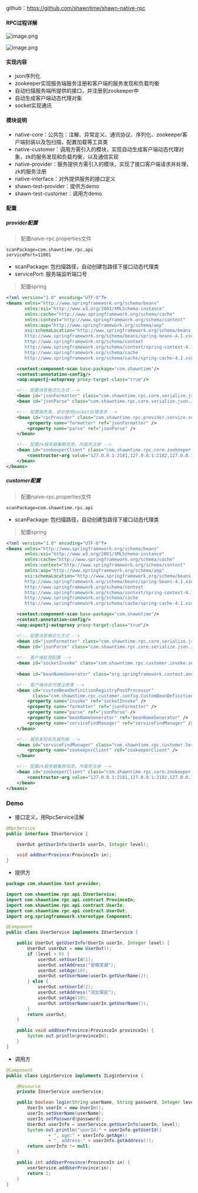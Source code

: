 github：https://github.com/shawntime/shawn-native-rpc

#### RPC过程详解
![image.png](http://upload-images.jianshu.io/upload_images/2511194-657aa186a0b9c6d8.png?imageMogr2/auto-orient/strip%7CimageView2/2/w/1240)

![image.png](http://upload-images.jianshu.io/upload_images/2511194-e8b12419c0f63b87.png?imageMogr2/auto-orient/strip%7CimageView2/2/w/1240)

#### 实现内容
* json序列化
* zookeeper实现服务端服务注册和客户端的服务发现和负载均衡
* 自动扫描服务端所提供的接口，并注册到zookeeper中
* 自动生成客户端动态代理对象
* socket实现通讯

#### 模块说明
* native-core：公共包：注解、异常定义、通讯协议、序列化、zookeeper客户端封装以及包扫描，配置加载等工具类
* native-customer：调用方需引入的模块，实现自动生成客户端动态代理对象，zk的服务发现和负载均衡，以及通信实现
* native-provider：服务提供方需引入的模块，实现了接口客户端请求并处理，zk的服务注册
* native-interface：对外提供服务的接口定义
* shawn-test-provider：提供方demo
* shawn-test-customer：调用方demo

#### 配置
##### provider配置

> 配置naive-rpc.properties文件
```
scanPackage=com.shawntime.rpc.api
servicePort=11001
```
* scanPackage: 包扫描路径，自动创建包路径下接口动态代理类
* servicePort: 服务端监听端口号

> 配置spring

```xml
<?xml version="1.0" encoding="UTF-8"?>
<beans xmlns="http://www.springframework.org/schema/beans"
       xmlns:xsi="http://www.w3.org/2001/XMLSchema-instance"
       xmlns:cache="http://www.springframework.org/schema/cache"
       xmlns:context="http://www.springframework.org/schema/context"
       xmlns:aop="http://www.springframework.org/schema/aop"
       xsi:schemaLocation="http://www.springframework.org/schema/beans
       http://www.springframework.org/schema/beans/spring-beans-4.1.xsd
       http://www.springframework.org/schema/context
       http://www.springframework.org/schema/context/spring-context-4.1.xsd
       http://www.springframework.org/schema/cache
       http://www.springframework.org/schema/cache/spring-cache-4.1.xsd http://www.springframework.org/schema/aop http://www.springframework.org/schema/aop/spring-aop.xsd">

    <context:component-scan base-package="com.shawntime"/>
    <context:annotation-config/>
    <aop:aspectj-autoproxy proxy-target-class="true"/>

    <!-- 配置消息格式化方式 -->
    <bean id="jsonFormatter" class="com.shawntime.rpc.core.serialize.json.JsonFormatter" />
    <bean id="jsonParse" class="com.shawntime.rpc.core.serialize.json.JsonParse" />

    <!-- 配置服务类，该处使用socket处理请求 -->
    <bean id="rpcProvider" class="com.shawntime.rpc.provider.service.socket.SocketRpcProvider">
        <property name="formatter" ref="jsonFormatter" />
        <property name="parse" ref="jsonParse" />
    </bean>

    <!-- 配置zk服务器集群信息，作服务注册 -->
    <bean id="zookeeperClient" class="com.shawntime.rpc.core.zookeeper.ZookeeperClient">
        <constructor-arg value="127.0.0.1:2181,127.0.0.1:2182,127.0.0.1:2183" />
    </bean>
</beans>
```

##### customer配置

> 配置naive-rpc.properties文件
```
scanPackage=com.shawntime.rpc.api
```
* scanPackage: 包扫描路径，自动创建包路径下接口动态代理类

> 配置spring

```xml
<?xml version="1.0" encoding="UTF-8"?>
<beans xmlns="http://www.springframework.org/schema/beans"
       xmlns:xsi="http://www.w3.org/2001/XMLSchema-instance"
       xmlns:cache="http://www.springframework.org/schema/cache"
       xmlns:context="http://www.springframework.org/schema/context"
       xmlns:aop="http://www.springframework.org/schema/aop"
       xsi:schemaLocation="http://www.springframework.org/schema/beans
       http://www.springframework.org/schema/beans/spring-beans-4.1.xsd
       http://www.springframework.org/schema/context
       http://www.springframework.org/schema/context/spring-context-4.1.xsd
       http://www.springframework.org/schema/cache
       http://www.springframework.org/schema/cache/spring-cache-4.1.xsd http://www.springframework.org/schema/aop http://www.springframework.org/schema/aop/spring-aop.xsd">

    <context:component-scan base-package="com.shawntime"/>
    <context:annotation-config/>
    <aop:aspectj-autoproxy proxy-target-class="true"/>

    <!-- 配置消息格式化方式 -->
    <bean id="jsonFormatter" class="com.shawntime.rpc.core.serialize.json.JsonFormatter" />
    <bean id="jsonParse" class="com.shawntime.rpc.core.serialize.json.JsonParse" />
    
    <!-- 客户端处理配置 -->
    <bean id="socketInvoke" class="com.shawntime.rpc.customer.invoke.socket.SocketInvoke" />
    
    <bean id="beanNameGenerator" class="org.springframework.context.annotation.AnnotationBeanNameGenerator" />

    <!-- 客户端动态代理注册类 -->
    <bean id="customBeanDefinitionRegistryPostProcessor"
          class="com.shawntime.rpc.customer.config.CustomBeanDefinitionRegistryPostProcessor">
        <property name="invoke" ref="socketInvoke" />
        <property name="formatter" ref="jsonFormatter" />
        <property name="parse" ref="jsonParse" />
        <property name="beanNameGenerator" ref="beanNameGenerator" />
        <property name="serviceFindManager" ref="serviceFindManager" />
    </bean>

    <!-- 服务发现和负载均衡 -->
    <bean id="serviceFindManager" class="com.shawntime.rpc.customer.ServiceFindManager">
        <property name="zookeeperClient" ref="zookeeperClient" />
    </bean>

    <!-- 配置zk服务器集群信息，作服务注册 -->
    <bean id="zookeeperClient" class="com.shawntime.rpc.core.zookeeper.ZookeeperClient">
        <constructor-arg value="127.0.0.1:2181,127.0.0.1:2182,127.0.0.1:2183" />
    </bean>
</beans>
```

### Demo
* 接口定义，用RpcService注解
```java
@RpcService
public interface IUserService {

    UserOut getUserInfo(UserIn userIn, Integer level);

    void addUserProvince(ProvinceIn in);
}
```

* 提供方

```java
package com.shawntime.test.provider;

import com.shawntime.rpc.api.IUserService;
import com.shawntime.rpc.api.contract.ProvinceIn;
import com.shawntime.rpc.api.contract.UserIn;
import com.shawntime.rpc.api.contract.UserOut;
import org.springframework.stereotype.Component;

@Component
public class UserService implements IUserService {

    public UserOut getUserInfo(UserIn userIn, Integer level) {
        UserOut userOut = new UserOut();
        if (level > 0) {
            userOut.setUserId(1);
            userOut.setAddress("安徽芜湖");
            userOut.setAge(18);
            userOut.setUserName(userIn.getUserName());
        } else {
            userOut.setUserId(2);
            userOut.setAddress("河北保定");
            userOut.setAge(19);
            userOut.setUserName(userIn.getUserName());
        }
        return userOut;
    }

    public void addUserProvince(ProvinceIn provinceIn) {
        System.out.println(provinceIn);
    }
}

```

* 调用方

```java
@Component
public class LoginService implements ILoginService {

    @Resource
    private IUserService userService;

    public boolean login(String userName, String password, Integer level) {
        UserIn userIn = new UserIn();
        userIn.setUserName(userName);
        userIn.setPassword(password);
        UserOut userInfo = userService.getUserInfo(userIn, level);
        System.out.println("userId:" + userInfo.getUserId()
                + ", age:" + userInfo.getAge()
                + ", address:" + userInfo.getAddress());
        return userInfo != null;
    }

    public int addUserProvince(ProvinceIn in) {
        userService.addUserProvince(in);
        return 1;
    }
}
```



